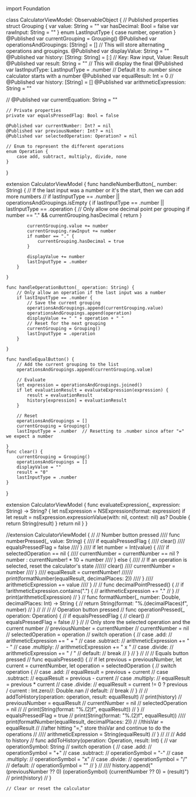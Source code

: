 
import Foundation


class CalculatorViewModel: ObservableObject {
    // Published properties
    struct Grouping {
        var value: String = ""
        var hasDecimal: Bool = false
        var rawInput: String = ""
    }
    enum LastInputType {
        case number, operation
    }
    @Published var currentGrouping = Grouping()
    @Published var operationsAndGroupings: [String] = []  // This will store alternating operations and groupings.
    @Published var displayValue: String = ""
    @Published var history: [String: String] = [:]  // Key: Raw input, Value: Result
    @Published var result: String = ""  // This will display the final
    @Published var lastInputType: LastInputType = .number  // Default it to .number since calculator starts with a number
    @Published var equalResult: Int = 0
//    @Published var history: [String] = []
    @Published var arithmeticExpression: String = ""

//    @Published var currentEquation: String = ""
    
    // Private properties
    private var equalsPressedFlag: Bool = false

    @Published var currentNumber: Int? = nil
    @Published var previousNumber: Int? = nil
    @Published var selectedOperation: Operation? = nil
    
    // Enum to represent the different operations
    enum Operation {
        case add, subtract, multiply, divide, none
    }
}

extension CalculatorViewModel {
    func handleNumberButton(_ number: String) {
        // If the last input was a number or it's the start, then we can add more numbers
//        if lastInputType == .number || operationsAndGroupings.isEmpty {
        if lastInputType == .number || lastInputType == .operation {
            // Only allow one decimal point per grouping
            if number == "." && currentGrouping.hasDecimal { return }

            currentGrouping.value += number
            currentGrouping.rawInput += number
            if number == "." {
                currentGrouping.hasDecimal = true
            }

            displayValue += number
            lastInputType = .number
        }
        
    }

    func handleOperationButton(_ operation: String) {
        // Only allow an operation if the last input was a number
        if lastInputType == .number {
            // Save the current grouping
            operationsAndGroupings.append(currentGrouping.value)
            operationsAndGroupings.append(operation)
            displayValue += " " + operation + " "
            // Reset for the next grouping
            currentGrouping = Grouping()
            lastInputType = .operation
        }
        
    }

    func handleEqualButton() {
        // Add the current grouping to the list
        operationsAndGroupings.append(currentGrouping.value)

        // Evaluate
        let expression = operationsAndGroupings.joined()
        if let evaluationResult = evaluateExpression(expression) {
            result = evaluationResult
            history[expression] = evaluationResult
        }

        // Reset
        operationsAndGroupings = []
        currentGrouping = Grouping()
        lastInputType = .number  // Resetting to .number since after "=" we expect a number
        
    }
    func clear() {
        currentGrouping = Grouping()
        operationsAndGroupings = []
        displayValue = ""
        result = "0"
        lastInputType = .number
    }
}

extension CalculatorViewModel {
    func evaluateExpression(_ expression: String) -> String? {
        let nsExpression = NSExpression(format: expression)
        if let result = nsExpression.expressionValue(with: nil, context: nil) as? Double {
            return String(result)
        }
        return nil
    }
}

//extension CalculatorViewModel {
//    // Number button pressed
////    func numberPressed(_ value: String) {
////        if equalsPressedFlag {
////            clear()
////            equalsPressedFlag = false
////        }
////        if let number = Int(value) {
////            if selectedOperation == nil {
////                currentNumber = currentNumber == nil ? number : currentNumber! * 10 + number
////            } else {
////                // If an operation is selected, reset the calculator's state
//////                clear()
////                currentNumber = number
////            }
////            equalResult = currentNumber!
//////            print(formatNumber(equalResult, decimalPlaces: 2))
////        }
////        arithmeticExpression += value
////    }
//
//    func decimalPointPressed() {
//        if !arithmeticExpression.contains(".") {
//                arithmeticExpression += "."
//            }
//        print(arithmeticExpression)
//    }
//    func formatNumber(_ number: Double, decimalPlaces: Int) -> String {
//        return String(format: "%.\(decimalPlaces)f", number)
//    }
//
//
//    // Operation button pressed
//    func operationPressed(_ operation: Operation) {
//        if equalsPressedFlag {
//            clear()
//            equalsPressedFlag = false
//        }
//        // Only store the selected operation and the current number
//        previousNumber = currentNumber
//        currentNumber = nil
//        selectedOperation = operation
//        switch operation {
//            case .add:
//                arithmeticExpression += " + "
//            case .subtract:
//                arithmeticExpression += " - "
//            case .multiply:
//                arithmeticExpression += " x "
//            case .divide:
//                arithmeticExpression += " / "
//            default:
//                break
//            }
//    }
//
//    // Equals button pressed
//    func equalsPressed() {
//        if let previous = previousNumber, let current = currentNumber, let operation = selectedOperation {
//            switch operation {
//            case .add:
//                equalResult = previous + current
//            case .subtract:
//                equalResult = previous - current
//            case .multiply:
//                equalResult = previous * current
//            case .divide:
//                equalResult = current != 0 ? previous / current : Int.zero//: Double.nan
//            default:
//                break
//            }
//
//            addToHistory(operation: operation, result: equalResult)
//            print(history)
//            previousNumber = equalResult
//            currentNumber = nil
//            selectedOperation = nil
//
//            print(String(format: "%.\(2)f", equalResult))
//        }
//        equalsPressedFlag = true
//        print(String(format: "%.\(2)f", equalResult))
////        print(formatNumber(equalResult, decimalPlaces: 2))
//        //thisVar = equalResult
//        //after hitting "=," store thisVar and continue to do the operations
//
////        arithmeticExpression = String(equalResult)
//    }
//
//    // Add to history
//    func addToHistory(operation: Operation, result: Int) {
//        var operationSymbol: String
//        switch operation {
//        case .add:
//            operationSymbol = "+"
//        case .subtract:
//            operationSymbol = "-"
//        case .multiply:
//            operationSymbol = "x"
//        case .divide:
//            operationSymbol = "/"
//        default:
//            operationSymbol = ""
//        }
//
////        history.append("\(previousNumber ?? 0) \(operationSymbol) \(currentNumber ?? 0) = \(result)")
//        print(history)
//    }
    
    // Clear or reset the calculator
    
